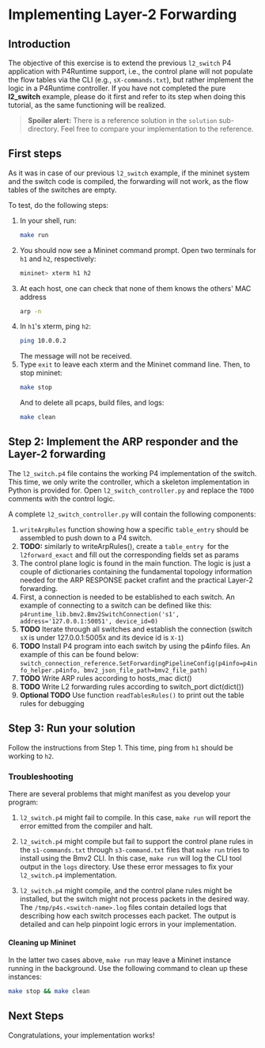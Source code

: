 # Implementing Layer-2 Forwarding

## Introduction

The objective of this exercise is to extend the previous `l2_switch` P4 application with P4Runtime support, i.e., the control plane will not populate the flow tables via the CLI (e.g., `sX-commands.txt`), but rather implement the logic in a P4Runtime controller.
If you have not completed the pure **l2_switch** example, please do it first and refer to its step when doing this tutorial, as the same functioning will be realized.

> **Spoiler alert:** There is a reference solution in the `solution`
> sub-directory. Feel free to compare your implementation to the
> reference.

## First steps

As it was in case of our previous `l2_switch` example, if the mininet system and the switch code is compiled, the forwarding will not work, as the flow tables of the switches are empty.

To test, do the following steps:
1. In your shell, run:
   ```bash
   make run
   ```
2. You should now see a Mininet command prompt. Open two terminals
for `h1` and `h2`, respectively:
   ```bash
   mininet> xterm h1 h2
   ```
3. At each host, one can check that none of them knows the others' MAC address
   ```bash
   arp -n
   ```
4. In `h1`'s xterm, ping `h2`:
   ```bash
   ping 10.0.0.2
   ```
   The message will not be received.
5. Type `exit` to leave each xterm and the Mininet command line.
   Then, to stop mininet:
   ```bash
   make stop
   ```
   And to delete all pcaps, build files, and logs:
   ```bash
   make clean
   ```


## Step 2: Implement the ARP responder and the Layer-2 forwarding

The `l2_switch.p4` file contains the working P4 implementation of the switch.
This time, we only write the controller, which a skeleton implementation in Python is provided for.
Open `l2_switch_controller.py` and replace the `TODO` comments with the control logic.

A complete `l2_switch_controller.py` will contain the following components:

1. `writeArpRules` function showing how a specific `table_entry` should be assembled to push down to a P4 switch.
2. **TODO:** similarly to writeArpRules(), create a `table_entry `for the `l2forward_exact` and fill out the corresponding fields set as params
3. The control plane logic is found in the main function. The logic is just a couple of dictionaries containing the fundamental topology information needed for the ARP RESPONSE packet crafint and the practical Layer-2 forwarding.
4. First, a connection is needed to be established to each switch. An example of connecting to a switch can be defined like this:
`p4runtime_lib.bmv2.Bmv2SwitchConnection('s1', address='127.0.0.1:50051', device_id=0)`
5. **TODO** Iterate through all switches and establish the connection (switch `sX` is under 127.0.0.1:5005`X` and its device id is `X-1`)
6. **TODO** Install P4 program into each switch by using the p4info files. An example of this can be found below:
`switch_connection_reference.SetForwardingPipelineConfig(p4info=p4info_helper.p4info, bmv2_json_file_path=bmv2_file_path)`
7. **TODO** Write ARP rules according to hosts_mac dict()
8. **TODO** Write L2 forwarding rules according to switch_port dict(dict())
9. **Optional TODO** Use function `readTablesRules()` to print out the table rules for debugging

## Step 3: Run your solution

Follow the instructions from Step 1. This time, ping from
`h1` should be working  to `h2`.
### Troubleshooting

There are several problems that might manifest as you develop your program:

1. `l2_switch.p4` might fail to compile. In this case, `make run` will
report the error emitted from the compiler and halt.

2. `l2_switch.p4` might compile but fail to support the control plane
rules in the `s1-commands.txt` through `s3-command.txt` files that
`make run` tries to install using the Bmv2 CLI. In this case, `make run`
will log the CLI tool output in the `logs` directory. Use these error 
messages to fix your `l2_switch.p4` implementation.

3. `l2_switch.p4` might compile, and the control plane rules might be
installed, but the switch might not process packets in the desired
way. The `/tmp/p4s.<switch-name>.log` files contain detailed logs
that describing how each switch processes each packet. The output is
detailed and can help pinpoint logic errors in your implementation.

#### Cleaning up Mininet

In the latter two cases above, `make run` may leave a Mininet instance
running in the background. Use the following command to clean up
these instances:

```bash
make stop && make clean
```

## Next Steps

Congratulations, your implementation works! 

